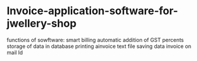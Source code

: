 # Invoice-application-software-for-jwellery-shop
functions of sowftware:
    smart billing
    automatic addition of GST percents
    storage of data in database
    printing ainvoice 
    text file saving data
    invoice on mail Id
    
